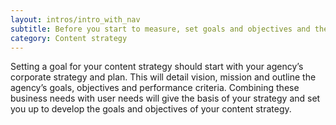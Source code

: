 ```yaml
---
layout: intros/intro_with_nav
subtitle: Before you start to measure, set goals and objectives and then track the success of your content using KPIs.
category: Content strategy
---
```


Setting a goal for your content strategy should start with your agency’s corporate strategy and plan. This will detail vision, mission and outline the agency’s goals, objectives and performance criteria. Combining these business needs with user needs will give the basis of your strategy and set you up to develop the goals and objectives of your content strategy. 
